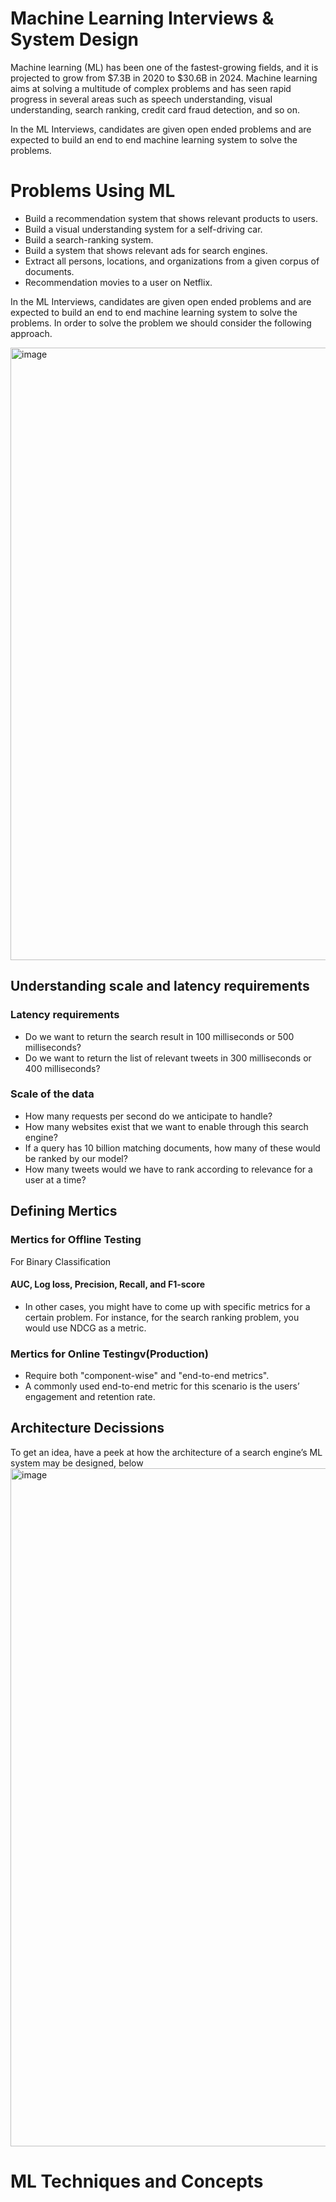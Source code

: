 
# Machine Learning Interviews & System Design 
Machine learning (ML) has been one of the fastest-growing fields, and it is projected to grow from $7.3B in 2020 to $30.6B in 2024. Machine learning aims at solving a multitude of complex problems and has seen rapid progress in several areas such as speech understanding, visual understanding, search ranking, credit card fraud detection, and so on.

In the ML Interviews, candidates are given open ended problems and are expected to build an end to end machine learning system to solve the problems.

# Problems Using ML
* Build a recommendation system that shows relevant products to users.
* Build a visual understanding system for a self-driving car.
* Build a search-ranking system.
* Build a system that shows relevant ads for search engines. 
* Extract all persons, locations, and organizations from a given corpus of documents. 
* Recommendation movies to a user on Netflix. 

In the ML Interviews, candidates are given open ended problems and are expected to build an end to end machine learning system to solve the problems. In order to solve the problem we should consider the following approach.

<img width="980" alt="image" src="https://user-images.githubusercontent.com/13011167/147432203-f96568b3-d612-4358-a047-6a721878d62a.png">

## Understanding scale and latency requirements
### Latency requirements
* Do we want to return the search result in 100 milliseconds or 500 milliseconds?
* Do we want to return the list of relevant tweets in 300 milliseconds or 400 milliseconds?
### Scale of the data
* How many requests per second do we anticipate to handle?
* How many websites exist that we want to enable through this search engine?
* If a query has 10 billion matching documents, how many of these would be ranked by our model?
* How many tweets would we have to rank according to relevance for a user at a time?

## Defining Mertics
### Mertics for Offline Testing
For Binary Classification 
#### AUC, Log loss, Precision, Recall, and F1-score
* In other cases, you might have to come up with specific metrics for a certain problem. For instance, for the search ranking problem, you would use NDCG as a metric.

### Mertics for Online Testingv(Production)
* Require both "component-wise" and "end-to-end metrics".
* A commonly used end-to-end metric for this scenario is the users’ engagement and retention rate.

## Architecture Decissions 
To get an idea, have a peek at how the architecture of a search engine’s ML system may be designed, below
<img width="1085" alt="image" src="https://user-images.githubusercontent.com/13011167/147433638-b12e8d37-1dca-421a-9399-0ebdc8405465.png">

# ML Techniques and Concepts











